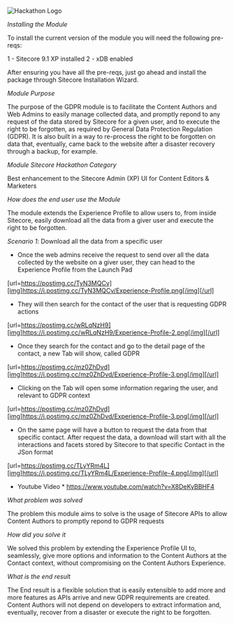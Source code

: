 ﻿![Hackathon Logo](documentation/images/hackathon.png?raw=true "Hackathon Logo") 

*Installing the Module*

To install the current version of the module you will need the following pre-reqs:

1 - Sitecore 9.1 XP installed
2 - xDB enabled

After ensuring you have all the pre-reqs, just go ahead and install the package through Sitecore Installation Wizard.

*Module Purpose*

The purpose of the GDPR module is to facilitate the Content Authors and Web Admins to easily manage collected data, and promptly repond to any request of the data stored by Sitecore for a given user, and to execute the right to be forgotten, as required by General Data Protection Regulation (GDPR). It is also built in a way to re-process the right to be forgotten on data that, eventually, came back to the website after a disaster recovery through a backup, for example.

*Module Sitecore Hackathon Category*

Best enhancement to the Sitecore Admin (XP) UI for Content Editors & Marketers

*How does the end user use the Module*

The module extends the Experience Profile to allow users to, from inside Sitecore, easily download all the data from a giver user and execute the right to be forgotten.

*Scenario 1*: Download all the data from a specific user

- Once the web admins receive the request to send over all the data collected by the website on a giver user, they can head to the Experience Profile from the Launch Pad

[url=https://postimg.cc/TyN3MQCv][img]https://i.postimg.cc/TyN3MQCv/Experience-Profile.png[/img][/url]

- They will then search for the contact of the user that is requesting GDPR actions

[url=https://postimg.cc/wRLqNzH9][img]https://i.postimg.cc/wRLqNzH9/Experience-Profile-2.png[/img][/url]

- Once they search for the contact and go to the detail page of the contact, a new Tab will show, called GDPR

[url=https://postimg.cc/mz0ZhDvd][img]https://i.postimg.cc/mz0ZhDvd/Experience-Profile-3.png[/img][/url]

- Clicking on the Tab will open some information regaring the user, and relevant to GDPR context

[url=https://postimg.cc/mz0ZhDvd][img]https://i.postimg.cc/mz0ZhDvd/Experience-Profile-3.png[/img][/url]

- On the same page will have a button to request the data from that specific contact. After request the data, a download will start with all the interactions and facets stored by Sitecore to that specific Contact in the JSon format

[url=https://postimg.cc/TLyYRm4L][img]https://i.postimg.cc/TLyYRm4L/Experience-Profile-4.png[/img][/url]

	
* Youtube Video *
https://www.youtube.com/watch?v=X8DeKyBBHF4

*What problem was solved*

The problem this module aims to solve is the usage of Sitecore APIs to allow Content Authors to promptly repond to GDPR requests

*How did you solve it*

We solved this problem by extending the Experience Profile UI to, seamlessly, give more options and information to the Content Authors at the Contact context, without compromising on the Content Authors Experience.

*What is the end result*

The End result is a flexible solution that is easily extensible to add more and more features as APIs arrive and new GDPR requirements are created.
Content Authors will not depend on developers to extract information and, eventually, recover from a disaster or execute the right to be forgotten.
